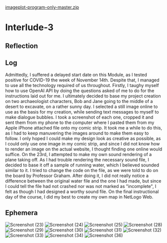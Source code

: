 [imageplot-program-only-master.zip](https://github.com/parkerbignell/Interlude-3/files/10149726/imageplot-program-only-master.zip)
# Interlude-3 
## Reflection 

## Log
Admittedly, I suffered a delayed start date on this Module, as I tested positive for COVID-19 the week of November 14th. Despite that, I managed to use all the technology required of us throughout. Firstly, I taughy myself how to use OpenAI API by doing the questions asked of me to do for the instructions laid out for me. I ultimately decided to base my project creation on two archaeologist characters, Bob and Jane going to the middle of a desert to excavate, on a rather sunny day. I selected a still image online to use as the basis for my creation, while sending text messages to myself to make dialogue bubbles. I took a screenshot of each one, cropped it and sent them from my phone to the computer where I pasted them from my Apple iPhone attached file onto my comic strip. It took me a while to do this, as I had to keep manuvering the images around to make them easy to follow. I only hoped I could make my design look as creative as possible, as I could only use one image in my comic strip, and since I did not know how to render an image on the actual website, I thought finding one online would suffice. 
On the 23rd, I attempted to make my own sound rendering of a plane taking off. As I had trouble rendering the necessary sound file, I decided to base it off a sample of running water, which I believed sounded similar to it. I tried to change the code on the file, as we were told to do on the board by Professor Graham. After doing it, I did not really notice a difference between the original water file and the one I had made, but since I could tell the file had not crashed nor was not marked as "incomplete", I felt as though I had designed a worthy sound file.
On the final instructional day of the course, I did my best to create my own map in NetLogo Web.
## Ephemera
![Screenshot (23)](https://user-images.githubusercontent.com/113065635/205521754-58ad13aa-7e0f-4855-835d-896d062cf076.png)
![Screenshot (24)](https://user-images.githubusercontent.com/113065635/205521789-b061df2a-d9ce-4c6d-9dca-05ace52842d3.png)
![Screenshot (25)](https://user-images.githubusercontent.com/113065635/205521815-3b8807b3-ee56-405b-b7c8-3bd6dfd3e092.png)
![Screenshot (28)](https://user-images.githubusercontent.com/113065635/205521824-f8f0ec3c-0938-40c8-bd6f-30488a21c845.png)
![Screenshot (29)](https://user-images.githubusercontent.com/113065635/205521829-aa9f405a-6954-4e69-9077-365e6650be69.png)
![Screenshot (30)](https://user-images.githubusercontent.com/113065635/205521833-93fc33dd-0be0-4327-b792-418f7b59435b.png)
![Screenshot (31)](https://user-images.githubusercontent.com/113065635/205521835-d50bcabb-bebe-49f4-aeb8-2e9fd4cd2fb1.png)
![Screenshot (32)](https://user-images.githubusercontent.com/113065635/205521841-debcea41-aff0-4916-8e96-9561c4d23d90.png)
![Screenshot (33)](https://user-images.githubusercontent.com/113065635/205521848-6d1555db-0f7f-4bbe-b863-551c51cde37a.png)
![Screenshot (34)](https://user-images.githubusercontent.com/113065635/205521854-649124bd-f57f-4c2a-9f28-d0be3983ab00.png)
![Screenshot (36)](https://user-images.githubusercontent.com/113065635/205521855-33cbd168-58af-4b69-923a-d5d268f5683a.png)
